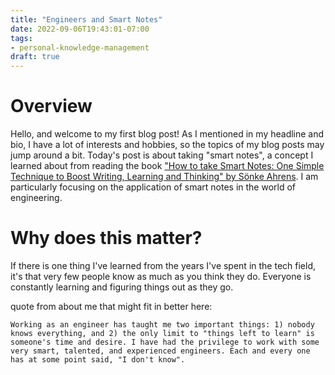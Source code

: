 ```yaml
---
title: "Engineers and Smart Notes"
date: 2022-09-06T19:43:01-07:00
tags:
- personal-knowledge-management 
draft: true
---
```


# Overview
Hello, and welcome to my first blog post! As I mentioned in my headline and bio, I have a lot of interests and hobbies, so the topics of my blog posts may jump around a bit. Today's post is about taking "smart notes", a concept I learned about from reading the book ["How to take Smart Notes: One Simple Technique to Boost Writing, Learning and Thinking" by Sönke Ahrens](https://smile.amazon.com/gp/product/B09V5M8FR5/ref=ppx_yo_dt_b_d_asin_title_o01?ie=UTF8&psc=1). I am particularly focusing on the application of smart notes in the world of engineering.

# Why does this matter?
If there is one thing I've learned from the years I've spent in the tech field, it's that very few people know as much as you think they do. Everyone is constantly learning and figuring things out as they go.


quote from about me that might fit in better here:
```
Working as an engineer has taught me two important things: 1) nobody knows everything, and 2) the only limit to "things left to learn" is someone's time and desire. I have had the privilege to work with some very smart, talented, and experienced engineers. Each and every one has at some point said, "I don't know". 
```
